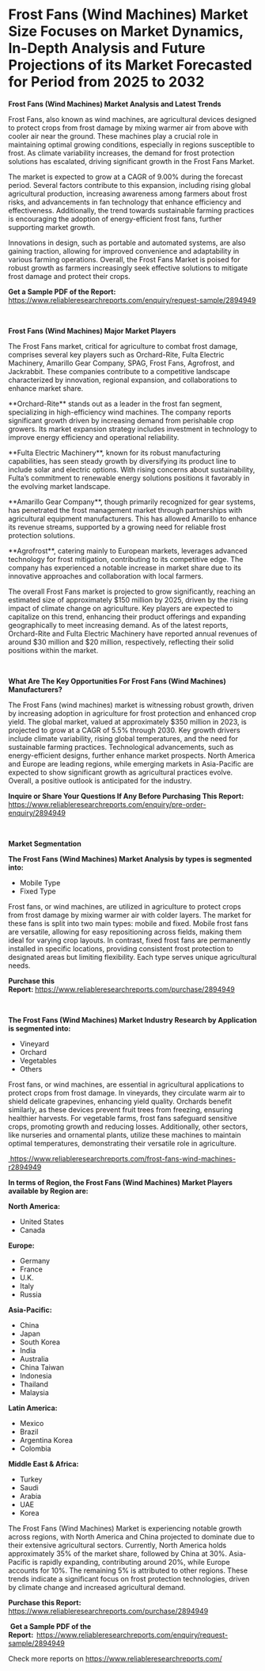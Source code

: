 <p><h1>Frost Fans (Wind Machines) Market Size Focuses on Market Dynamics, In-Depth Analysis and Future Projections of its Market Forecasted for Period from 2025 to 2032</h1></p><p><strong>Frost Fans (Wind Machines) Market Analysis and Latest Trends</strong></p>
<p><p>Frost Fans, also known as wind machines, are agricultural devices designed to protect crops from frost damage by mixing warmer air from above with cooler air near the ground. These machines play a crucial role in maintaining optimal growing conditions, especially in regions susceptible to frost. As climate variability increases, the demand for frost protection solutions has escalated, driving significant growth in the Frost Fans Market.</p><p>The market is expected to grow at a CAGR of 9.00% during the forecast period. Several factors contribute to this expansion, including rising global agricultural production, increasing awareness among farmers about frost risks, and advancements in fan technology that enhance efficiency and effectiveness. Additionally, the trend towards sustainable farming practices is encouraging the adoption of energy-efficient frost fans, further supporting market growth. </p><p>Innovations in design, such as portable and automated systems, are also gaining traction, allowing for improved convenience and adaptability in various farming operations. Overall, the Frost Fans Market is poised for robust growth as farmers increasingly seek effective solutions to mitigate frost damage and protect their crops.</p></p>
<p><strong>Get a Sample PDF of the Report:&nbsp;</strong> <a href="https://www.reliableresearchreports.com/enquiry/request-sample/2894949?utm_campaign=3070&utm_medium=2&utm_source=Github&utm_content=ia&utm_term=15032025&utm_id=frost-fans-wind-machines">https://www.reliableresearchreports.com/enquiry/request-sample/2894949</a></p>
<p>&nbsp;</p>
<p><strong>Frost Fans (Wind Machines) Major Market Players</strong></p>
<p><p>The Frost Fans market, critical for agriculture to combat frost damage, comprises several key players such as Orchard-Rite, Fulta Electric Machinery, Amarillo Gear Company, SPAG, Frost Fans, Agrofrost, and Jackrabbit. These companies contribute to a competitive landscape characterized by innovation, regional expansion, and collaborations to enhance market share.</p><p>**Orchard-Rite** stands out as a leader in the frost fan segment, specializing in high-efficiency wind machines. The company reports significant growth driven by increasing demand from perishable crop growers. Its market expansion strategy includes investment in technology to improve energy efficiency and operational reliability.</p><p>**Fulta Electric Machinery**, known for its robust manufacturing capabilities, has seen steady growth by diversifying its product line to include solar and electric options. With rising concerns about sustainability, Fulta’s commitment to renewable energy solutions positions it favorably in the evolving market landscape.</p><p>**Amarillo Gear Company**, though primarily recognized for gear systems, has penetrated the frost management market through partnerships with agricultural equipment manufacturers. This has allowed Amarillo to enhance its revenue streams, supported by a growing need for reliable frost protection solutions.</p><p>**Agrofrost**, catering mainly to European markets, leverages advanced technology for frost mitigation, contributing to its competitive edge. The company has experienced a notable increase in market share due to its innovative approaches and collaboration with local farmers.</p><p>The overall Frost Fans market is projected to grow significantly, reaching an estimated size of approximately $150 million by 2025, driven by the rising impact of climate change on agriculture. Key players are expected to capitalize on this trend, enhancing their product offerings and expanding geographically to meet increasing demand. As of the latest reports, Orchard-Rite and Fulta Electric Machinery have reported annual revenues of around $30 million and $20 million, respectively, reflecting their solid positions within the market.</p></p>
<p>&nbsp;</p>
<p><strong>What Are The Key Opportunities For Frost Fans (Wind Machines) Manufacturers?</strong></p>
<p><p>The Frost Fans (wind machines) market is witnessing robust growth, driven by increasing adoption in agriculture for frost protection and enhanced crop yield. The global market, valued at approximately $350 million in 2023, is projected to grow at a CAGR of 5.5% through 2030. Key growth drivers include climate variability, rising global temperatures, and the need for sustainable farming practices. Technological advancements, such as energy-efficient designs, further enhance market prospects. North America and Europe are leading regions, while emerging markets in Asia-Pacific are expected to show significant growth as agricultural practices evolve. Overall, a positive outlook is anticipated for the industry.</p></p>
<p><strong>Inquire or Share Your Questions If Any Before Purchasing This Report:</strong> <a href="https://www.reliableresearchreports.com/enquiry/pre-order-enquiry/2894949?utm_campaign=3070&utm_medium=2&utm_source=Github&utm_content=ia&utm_term=15032025&utm_id=frost-fans-wind-machines">https://www.reliableresearchreports.com/enquiry/pre-order-enquiry/2894949</a></p>
<p>&nbsp;</p>
<p><strong>Market Segmentation</strong></p>
<p><strong>The Frost Fans (Wind Machines) Market Analysis by types is segmented into:</strong></p>
<p><ul><li>Mobile Type</li><li>Fixed Type</li></ul></p>
<p><p>Frost fans, or wind machines, are utilized in agriculture to protect crops from frost damage by mixing warmer air with colder layers. The market for these fans is split into two main types: mobile and fixed. Mobile frost fans are versatile, allowing for easy repositioning across fields, making them ideal for varying crop layouts. In contrast, fixed frost fans are permanently installed in specific locations, providing consistent frost protection to designated areas but limiting flexibility. Each type serves unique agricultural needs.</p></p>
<p><strong>Purchase this Report:&nbsp;</strong><a href="https://www.reliableresearchreports.com/purchase/2894949?utm_campaign=3070&utm_medium=2&utm_source=Github&utm_content=ia&utm_term=15032025&utm_id=frost-fans-wind-machines">https://www.reliableresearchreports.com/purchase/2894949</a></p>
<p>&nbsp;</p>
<p><strong>The Frost Fans (Wind Machines) Market Industry Research by Application is segmented into:</strong></p>
<p><ul><li>Vineyard</li><li>Orchard</li><li>Vegetables</li><li>Others</li></ul></p>
<p><p>Frost fans, or wind machines, are essential in agricultural applications to protect crops from frost damage. In vineyards, they circulate warm air to shield delicate grapevines, enhancing yield quality. Orchards benefit similarly, as these devices prevent fruit trees from freezing, ensuring healthier harvests. For vegetable farms, frost fans safeguard sensitive crops, promoting growth and reducing losses. Additionally, other sectors, like nurseries and ornamental plants, utilize these machines to maintain optimal temperatures, demonstrating their versatile role in agriculture.</p></p>
<p><a href="https://www.reliableresearchreports.com/frost-fans-wind-machines-r2894949?utm_campaign=3070&utm_medium=2&utm_source=Github&utm_content=ia&utm_term=15032025&utm_id=frost-fans-wind-machines">&nbsp;https://www.reliableresearchreports.com/frost-fans-wind-machines-r2894949</a></p>
<p><strong>In terms of Region, the Frost Fans (Wind Machines) Market Players available by Region are:</strong></p>
<p>
    <p> <strong> North America: </strong>
        <ul>
            <li>United States</li>
            <li>Canada</li>
        </ul>
        </p> 
    <p> <strong> Europe: </strong>
        <ul>
            <li>Germany</li>
            <li>France</li>
            <li>U.K.</li>
            <li>Italy</li>
            <li>Russia</li>
        </ul>
        </p> 
    <p> <strong> Asia-Pacific: </strong>
        <ul>
            <li>China</li>
            <li>Japan</li>
            <li>South Korea</li>
            <li>India</li>
            <li>Australia</li>
            <li>China Taiwan</li>
            <li>Indonesia</li>
            <li>Thailand</li>
            <li>Malaysia</li>
        </ul>
        </p> 
    <p> <strong> Latin America: </strong>
        <ul>
            <li>Mexico</li>
            <li>Brazil</li>
            <li>Argentina Korea</li>
            <li>Colombia</li>
        </ul>
        </p> 
    <p> <strong> Middle East & Africa: </strong>
        <ul>
            <li>Turkey</li>
            <li>Saudi</li>
            <li>Arabia</li>
            <li>UAE</li>
            <li>Korea</li>
        </ul>
    </p>
    </p>
<p><p>The Frost Fans (Wind Machines) Market is experiencing notable growth across regions, with North America and China projected to dominate due to their extensive agricultural sectors. Currently, North America holds approximately 35% of the market share, followed by China at 30%. Asia-Pacific is rapidly expanding, contributing around 20%, while Europe accounts for 10%. The remaining 5% is attributed to other regions. These trends indicate a significant focus on frost protection technologies, driven by climate change and increased agricultural demand.</p></p>
<p><strong>Purchase this Report: </strong><a href="https://www.reliableresearchreports.com/purchase/2894949?utm_campaign=3070&utm_medium=2&utm_source=Github&utm_content=ia&utm_term=15032025&utm_id=frost-fans-wind-machines">https://www.reliableresearchreports.com/purchase/2894949</a></p>
<p>&nbsp;<strong>Get a Sample PDF of the Report:&nbsp;&nbsp;</strong><a href="https://www.reliableresearchreports.com/enquiry/request-sample/2894949?utm_campaign=3070&utm_medium=2&utm_source=Github&utm_content=ia&utm_term=15032025&utm_id=frost-fans-wind-machines">https://www.reliableresearchreports.com/enquiry/request-sample/2894949</a></p>
<p><strong></strong></p>
<p>Check more reports on <a href="https://www.reliableresearchreports.com/?utm_campaign=3070&utm_medium=2&utm_source=Github&utm_content=ia&utm_term=15032025&utm_id=frost-fans-wind-machines">https://www.reliableresearchreports.com/</a></p>